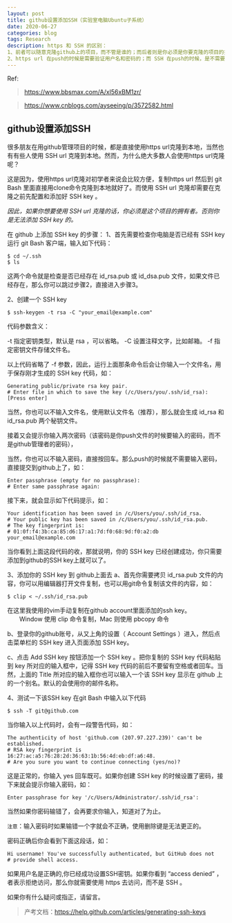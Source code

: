 ```yaml
---
layout: post
title: github设置添加SSH（实验室电脑Ubuntu子系统）
date: 2020-06-27
categories: blog
tags: Research
description: https 和 SSH 的区别：
1、前者可以随意克隆github上的项目，而不管是谁的；而后者则是你必须是你要克隆的项目的拥有者或管理员，且需要先添加 SSH key ，否则无法克隆。
2、https url 在push的时候是需要验证用户名和密码的；而 SSH 在push的时候，是不需要输入用户名的，如果配置SSH key的时候设置了密码，则需要输入密码的，否则直接是不需要输入密码的。
---
```


Ref:
>https://www.bbsmax.com/A/xl56xBM1zr/

>https://www.cnblogs.com/ayseeing/p/3572582.html

## github设置添加SSH
很多朋友在用github管理项目的时候，都是直接使用https url克隆到本地，当然也有有些人使用 SSH url 克隆到本地。然而，为什么绝大多数人会使用https url克隆呢？

这是因为，使用https url克隆对初学者来说会比较方便，复制https url 然后到 git Bash 里面直接用clone命令克隆到本地就好了。而使用 SSH url 克隆却需要在克隆之前先配置和添加好 SSH key 。

_因此，如果你想要使用 SSH url 克隆的话，你必须是这个项目的拥有者。否则你是无法添加 SSH key 的。_

在 github 上添加 SSH key 的步骤：
1、首先需要检查你电脑是否已经有 SSH key 
运行 git Bash 客户端，输入如下代码：
```buildoutcfg
$ cd ~/.ssh
$ ls
```

这两个命令就是检查是否已经存在 id_rsa.pub 或 id_dsa.pub 文件，如果文件已经存在，那么你可以跳过步骤2，直接进入步骤3。

 

2、创建一个 SSH key 
```buildoutcfg
$ ssh-keygen -t rsa -C "your_email@example.com"
```

代码参数含义：

-t 指定密钥类型，默认是 rsa ，可以省略。
-C 设置注释文字，比如邮箱。
-f 指定密钥文件存储文件名。

以上代码省略了 -f 参数，因此，运行上面那条命令后会让你输入一个文件名，用于保存刚才生成的 SSH key 代码，如：
```buildoutcfg
Generating public/private rsa key pair.
# Enter file in which to save the key (/c/Users/you/.ssh/id_rsa): [Press enter]
```

当然，你也可以不输入文件名，使用默认文件名（推荐），那么就会生成 id_rsa 和 id_rsa.pub 两个秘钥文件。

 

接着又会提示你输入两次密码（该密码是你push文件的时候要输入的密码，而不是github管理者的密码），

当然，你也可以不输入密码，直接按回车。那么push的时候就不需要输入密码，直接提交到github上了，如：
```buildoutcfg
Enter passphrase (empty for no passphrase): 
# Enter same passphrase again:
```

接下来，就会显示如下代码提示，如：
```buildoutcfg
Your identification has been saved in /c/Users/you/.ssh/id_rsa.
# Your public key has been saved in /c/Users/you/.ssh/id_rsa.pub.
# The key fingerprint is:
# 01:0f:f4:3b:ca:85:d6:17:a1:7d:f0:68:9d:f0:a2:db your_email@example.com
```

当你看到上面这段代码的收，那就说明，你的 SSH key 已经创建成功，你只需要添加到github的SSH key上就可以了。

 

3、添加你的 SSH key 到 github上面去
a、首先你需要拷贝 id_rsa.pub 文件的内容，你可以用编辑器打开文件复制，也可以用git命令复制该文件的内容，如：
```buildoutcfg
$ clip < ~/.ssh/id_rsa.pub
```
在这里我使用的vim手动复制在github account里面添加的ssh key。
　　Window 使用 clip 命令复制，Mac 则使用 pbcopy 命令

b、登录你的github账号，从又上角的设置（ Account Settings ）进入，然后点击菜单栏的 SSH key 进入页面添加 SSH key。

c、点击 Add SSH key 按钮添加一个 SSH key 。把你复制的 SSH key 代码粘贴到 key 所对应的输入框中，记得 SSH key 代码的前后不要留有空格或者回车。当然，上面的 Title 所对应的输入框你也可以输入一个该 SSH key 显示在 github 上的一个别名。默认的会使用你的邮件名称。

 

4、测试一下该SSH key
在git Bash 中输入以下代码
```buildoutcfg
$ ssh -T git@github.com
```

当你输入以上代码时，会有一段警告代码，如：

```buildoutcfg
The authenticity of host 'github.com (207.97.227.239)' can't be established.
# RSA key fingerprint is 16:27:ac:a5:76:28:2d:36:63:1b:56:4d:eb:df:a6:48.
# Are you sure you want to continue connecting (yes/no)?
```
这是正常的，你输入 yes 回车既可。如果你创建 SSH key 的时候设置了密码，接下来就会提示你输入密码，如：
```buildoutcfg
Enter passphrase for key '/c/Users/Administrator/.ssh/id_rsa':
```

当然如果你密码输错了，会再要求你输入，知道对了为止。

`注意`：输入密码时如果输错一个字就会不正确，使用删除键是无法更正的。

密码正确后你会看到下面这段话，如：
```
Hi username! You've successfully authenticated, but GitHub does not
# provide shell access.
```


如果用户名是正确的,你已经成功设置SSH密钥。如果你看到 “access denied” ，者表示拒绝访问，那么你就需要使用 https 去访问，而不是 SSH 。

 

如果你有什么疑问或指正，请留言。

 

>产考文档：https://help.github.com/articles/generating-ssh-keys

 